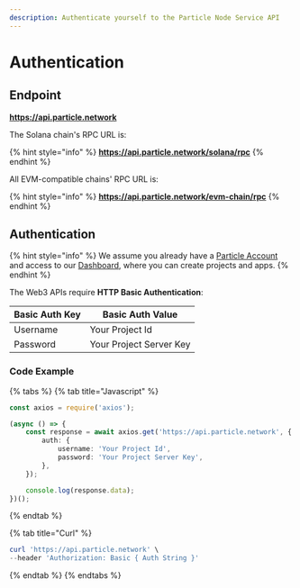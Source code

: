```yaml
---
description: Authenticate yourself to the Particle Node Service API
---
```


# Authentication

## Endpoint

**https://api.particle.network**

The Solana chain's RPC URL is:

{% hint style="info" %}
**https://api.particle.network/solana/rpc**
{% endhint %}

All EVM-compatible chains' RPC URL is:

{% hint style="info" %}
**https://api.particle.network/evm-chain/rpc**
{% endhint %}

## Authentication

{% hint style="info" %}
We assume you already have a [Particle Account](https://particle.network/#/login) and access to our [Dashboard](https://particle.network/#/login), where you can create projects and apps.
{% endhint %}

The Web3 APIs require **HTTP Basic Authentication**:

| Basic Auth Key | Basic Auth Value        |
| -------------- | ----------------------- |
| Username       | Your Project Id         |
| Password       | Your Project Server Key |

### Code Example

{% tabs %}
{% tab title="Javascript" %}
```typescript
const axios = require('axios');

(async () => {
    const response = await axios.get('https://api.particle.network', {
        auth: {
            username: 'Your Project Id',
            password: 'Your Project Server Key',
        },
    });

    console.log(response.data);
})();
```
{% endtab %}

{% tab title="Curl" %}
```powershell
curl 'https://api.particle.network' \
--header 'Authorization: Basic { Auth String }'
```
{% endtab %}
{% endtabs %}
